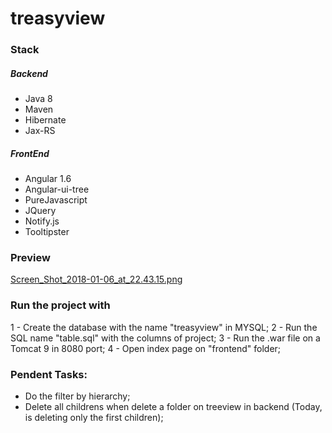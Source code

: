 # treasyview

### Stack

##### Backend
* Java 8
* Maven
* Hibernate
* Jax-RS

##### FrontEnd
* Angular 1.6
* Angular-ui-tree
* PureJavascript
* JQuery
* Notify.js
* Tooltipster

### Preview

[Screen_Shot_2018-01-06_at_22.43.15.png](https://postimg.org/image/5shaez72d/)

### Run the project with
1 - Create the database with the name "treasyview" in MYSQL;
2 - Run the SQL name "table.sql" with the columns of project;
3 - Run the .war file on a Tomcat 9 in 8080 port;
4 - Open index page on "frontend" folder;

### Pendent Tasks: 
* Do the filter by hierarchy;
* Delete all childrens when delete a folder on treeview in backend (Today, is deleting only the first children);
